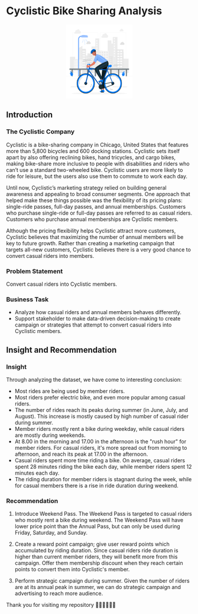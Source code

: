 # Cyclistic Bike Sharing Analysis

<p align="center">
  <img src="fig/cyclistic_cover.jpg" width="180" height="200" />

## Introduction
### The Cyclistic Company

Cyclistic is a bike-sharing company in Chicago, United States that features more than 5,800 bicycles and 600 docking stations. Cyclistic sets itself apart by also offering reclining bikes, hand tricycles, and cargo bikes, making bike-share more inclusive to people with disabilities and riders who can’t use a standard two-wheeled bike. Cyclistic users are more likely to ride for leisure, but the users also use them to commute to work each day.

Until now, Cyclistic’s marketing strategy relied on building general awareness and appealing to broad consumer segments.
One approach that helped make these things possible was the flexibility of its pricing plans: single-ride passes, full-day passes, and annual memberships. Customers who purchase single-ride or full-day passes are referred to as casual riders. Customers who purchase annual memberships are Cyclistic members.

Although the pricing flexibility helps Cyclistic attract more customers, Cyclistic believes that maximizing the number of annual members will be key to future growth. Rather than creating a marketing campaign that targets all-new customers, Cyclistic believes there is a very good chance to convert casual riders into members.

### Problem Statement

Convert casual riders into Cyclistic members.

### Business Task

- Analyze how casual riders and annual members behaves differently.
- Support stakeholder to make data-driven decision-making to create campaign or strategies that attempt to convert casual riders into Cyclistic members.
  
## Insight and Recommendation
  
### Insight

Through analyzing the dataset, we have come to interesting conclusion:
- Most rides are being used by member riders. 
- Most riders prefer electric bike, and even more popular among casual riders.
- The number of rides reach its peaks during summer (in June, July, and August). This increase is mostly caused by high number of casual rider during summer.
- Member riders mostly rent a bike during weekday, while casual riders are mostly during weekends.
- At 8.00 in the morning and 17.00 in the afternoon is the "rush hour" for member riders. For casual riders, it's more spread out from morning to afternoon, and reach its peak at 17.00 in the afternoon.
- Casual riders spent more time riding a bike. On average, casual riders spent 28 minutes riding the bike each day, while member riders spent 12 minutes each day.
- The riding duration for member riders is stagnant during the week, while for casual members there is a rise in ride duration during weekend.
  
### Recommendation
  
1. Introduce Weekend Pass. The Weekend Pass is targeted to casual riders who mostly rent a bike during weekend. The Weekend Pass will have lower price point than the Annual Pass, but can only be used during Friday, Saturday, and Sunday.

2. Create a reward point campaign; give user reward points which accumulated by riding duration. Since casual riders ride duration is higher than current member riders, they will benefit more from this campaign. Offer them membership discount when they reach certain points to convert them into Cyclistic's member.

3. Perform strategic campaign during summer. Given the number of riders are at its annual peak in summer, we can do strategic campaign and advertising to reach more audience. 
  
Thank you for visiting my repository 🚴‍♂️🚴‍♂️🚴‍♂️
